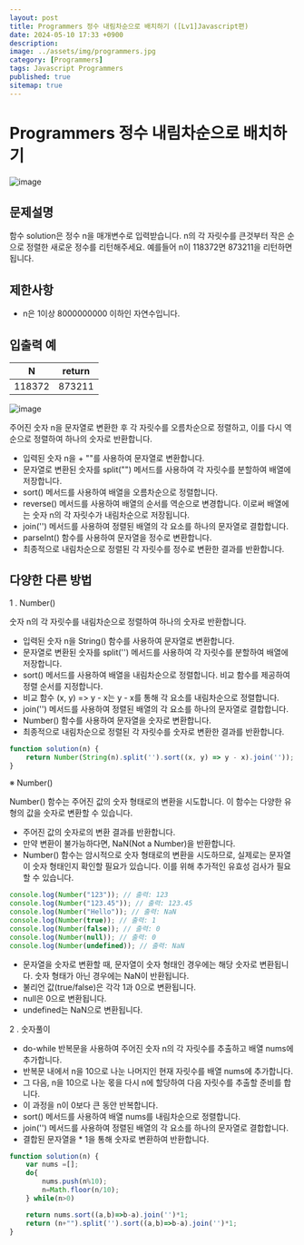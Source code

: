 ```yaml
---
layout: post
title: Programmers 정수 내림차순으로 배치하기 ([Lv1]Javascript편)
date: 2024-05-10 17:33 +0900
description: 
image: ../assets/img/programmers.jpg
category: [Programmers]
tags: Javascript Programmers
published: true
sitemap: true
---
```


# Programmers 정수 내림차순으로 배치하기

![image](https://github.com/gnlgk/gnlgk.github.io/assets/161431748/b9898f74-82a1-4c27-a770-9d972b1efa4e)

## 문제설명

함수 solution은 정수 n을 매개변수로 입력받습니다. n의 각 자릿수를 큰것부터 작은 순으로 정렬한 새로운 정수를 리턴해주세요. 예를들어 n이 118372면 873211을 리턴하면 됩니다.

## 제한사항

* n은 1이상 8000000000 이하인 자연수입니다.

## 입출력 예

|N|return|
|---|---|
|118372|873211|

![image](https://github.com/gnlgk/gnlgk.github.io/assets/161431748/e4fa69de-9649-475e-b3de-faab8e168ef7)

주어진 숫자 n을 문자열로 변환한 후 각 자릿수를 오름차순으로 정렬하고, 이를 다시 역순으로 정렬하여 하나의 숫자로 반환합니다. 

* 입력된 숫자 n을 + ""를 사용하여 문자열로 변환합니다.
* 문자열로 변환된 숫자를 split("") 메서드를 사용하여 각 자릿수를 분할하여 배열에 저장합니다.
* sort() 메서드를 사용하여 배열을 오름차순으로 정렬합니다.
* reverse() 메서드를 사용하여 배열의 순서를 역순으로 변경합니다. 이로써 배열에는 숫자 n의 각 자릿수가 내림차순으로 저장됩니다.
* join('') 메서드를 사용하여 정렬된 배열의 각 요소를 하나의 문자열로 결합합니다.
* parseInt() 함수를 사용하여 문자열을 정수로 변환합니다.
* 최종적으로 내림차순으로 정렬된 각 자릿수를 정수로 변환한 결과를 반환합니다.

## 다양한 다른 방법

1 . Number()

숫자 n의 각 자릿수를 내림차순으로 정렬하여 하나의 숫자로 반환합니다. 

* 입력된 숫자 n을 String() 함수를 사용하여 문자열로 변환합니다.
* 문자열로 변환된 숫자를 split('') 메서드를 사용하여 각 자릿수를 분할하여 배열에 저장합니다.
* sort() 메서드를 사용하여 배열을 내림차순으로 정렬합니다. 비교 함수를 제공하여 정렬 순서를 지정합니다.
* 비교 함수 (x, y) => y - x는 y - x를 통해 각 요소를 내림차순으로 정렬합니다.
* join('') 메서드를 사용하여 정렬된 배열의 각 요소를 하나의 문자열로 결합합니다.
* Number() 함수를 사용하여 문자열을 숫자로 변환합니다.
* 최종적으로 내림차순으로 정렬된 각 자릿수를 숫자로 변환한 결과를 반환합니다.

````javascript
function solution(n) {
    return Number(String(n).split('').sort((x, y) => y - x).join(''));
}
````

※ Number()

Number() 함수는 주어진 값의 숫자 형태로의 변환을 시도합니다. 이 함수는 다양한 유형의 값을 숫자로 변환할 수 있습니다.

* 주어진 값의 숫자로의 변환 결과를 반환합니다.
* 만약 변환이 불가능하다면, NaN(Not a Number)을 반환합니다.
* Number() 함수는 암시적으로 숫자 형태로의 변환을 시도하므로, 실제로는 문자열이 숫자 형태인지 확인할 필요가 있습니다. 이를 위해 추가적인 유효성 검사가 필요할 수 있습니다.

````javascript
console.log(Number("123")); // 출력: 123
console.log(Number("123.45")); // 출력: 123.45
console.log(Number("Hello")); // 출력: NaN
console.log(Number(true)); // 출력: 1
console.log(Number(false)); // 출력: 0
console.log(Number(null)); // 출력: 0
console.log(Number(undefined)); // 출력: NaN
````

* 문자열을 숫자로 변환할 때, 문자열이 숫자 형태인 경우에는 해당 숫자로 변환됩니다. 숫자 형태가 아닌 경우에는 NaN이 반환됩니다.
* 불리언 값(true/false)은 각각 1과 0으로 변환됩니다.
* null은 0으로 변환됩니다.
* undefined는 NaN으로 변환됩니다.

2 . 숫자풀이

* do-while 반복문을 사용하여 주어진 숫자 n의 각 자릿수를 추출하고 배열 nums에 추가합니다.
* 반복문 내에서 n을 10으로 나눈 나머지인 현재 자릿수를 배열 nums에 추가합니다.
* 그 다음, n을 10으로 나눈 몫을 다시 n에 할당하여 다음 자릿수를 추출할 준비를 합니다.
* 이 과정을 n이 0보다 큰 동안 반복합니다.
* sort() 메서드를 사용하여 배열 nums를 내림차순으로 정렬합니다.
* join('') 메서드를 사용하여 정렬된 배열의 각 요소를 하나의 문자열로 결합합니다.
* 결합된 문자열을 * 1을 통해 숫자로 변환하여 반환합니다.

````javascript
function solution(n) {
    var nums =[];
    do{
        nums.push(n%10);
        n=Math.floor(n/10);
    } while(n>0)

    return nums.sort((a,b)=>b-a).join('')*1;
    return (n+"").split('').sort((a,b)=>b-a).join('')*1;
}
````
